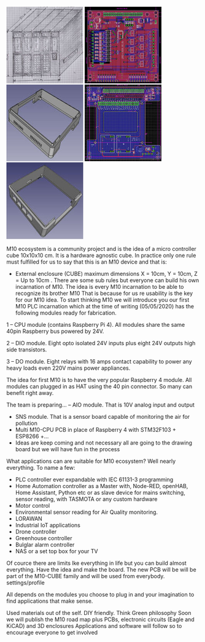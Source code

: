 ![M10 CUBE](m10_artistic.jpg) ![M10 CUBE](m10_digital_in_out.jpg) ![M10 CUBE](m10_io_box.jpg) ![M10 CUBE](m10_cpu_motherboard.jpg) ![M10 CUBE](m10_cpu_box.jpg) 


M10 ecosystem is a community project and is the idea of a micro controller cube 10x10x10 cm. It is a hardware agnostic cube.
In practice only one rule must fulfilled for us to say that this is an M10 device and that is:

- External enclosure (CUBE) maximum dimensions X = 10cm, Y = 10cm, Z = Up to 10cm .
There are some sub rules but everyone can build his own incarnation of M10. The idea is every M10 incarnation to be able to recognize its brother M10
That is because for us re usability is the key for our M10 idea.
To start thinking M10 we will introduce you our first M10 PLC incarnation which at the time of writing (05/05/2020)
has the following modules ready for fabrication. 

1 – CPU module (contains Raspberry Pi 4). All modules share the same 40pin Raspberry bus powered by 24V.

2 – DIO module. Eight opto isolated 24V inputs plus eight 24V outputs high side transistors.

3 – DO module. Eight relays with 16 amps contact capability to power any heavy loads even 220V mains power appliances.

The idea for first M10 is to have the very popular Raspberry 4 module. All modules can plugged in as HAT using the 40 pin connector. So many can benefit right away.

The team is preparing...
– AIO module.  That is 10V analog input and output
- SNS module. That is a sensor board capable of monitoring the air for pollution
- Multi M10-CPU PCB in place of Raspberry 4 with STM32F103 + ESP8266 +...
- Ideas are keep coming and not necessary all are going to the drawing board but we will have fun in the process

What applications can are suitable for M10 ecosystem? Well nearly everything. To name a few:
- PLC controller ever expandable with IEC 61131-3 programming
- Home Automation controller as a Master with, Node-RED, openHAB, Home Assistant, Python etc or as slave device for mains switching, sensor reading, with TASMOTA or any custom hardware
- Motor control
- Environmental sensor reading for Air Quality monitoring.
- LORAWAN
- Industrial IoT applications
- Drone controller
- Greenhouse controller
- Bulglar alarm controller
- NAS or a set top box for your TV

Of cource there are limits lke everything in life but you can build almost everything. Have the idea and make the board. The new PCB will be will be part of the M10-CUBE family and will be used from everybody.
settings/profile

All depends on the modules you choose to plug in and your imagination to find applications that make sense.

Used materials out of the self. DIY friendly. Think Green philosophy
Soon we will publish the M10 road map plus PCBs, electronic circuits (Eagle and KiCAD) and 3D enclosures
Applications and software will follow so to encourage everyone to get involved
